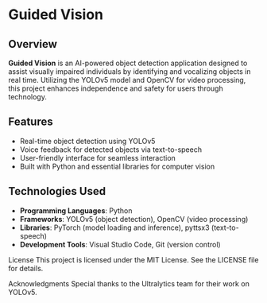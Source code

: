 # **Guided Vision**

## **Overview**

**Guided Vision** is an AI-powered object detection application designed to assist visually impaired individuals by identifying and vocalizing objects in real time. Utilizing the YOLOv5 model and OpenCV for video processing, this project enhances independence and safety for users through technology.

## **Features**

- Real-time object detection using YOLOv5
- Voice feedback for detected objects via text-to-speech
- User-friendly interface for seamless interaction
- Built with Python and essential libraries for computer vision

## **Technologies Used**

- **Programming Languages**: Python
- **Frameworks**: YOLOv5 (object detection), OpenCV (video processing)
- **Libraries**: PyTorch (model loading and inference), pyttsx3 (text-to-speech)
- **Development Tools**: Visual Studio Code, Git (version control)

License
This project is licensed under the MIT License. See the LICENSE file for details.

Acknowledgments
Special thanks to the Ultralytics team for their work on YOLOv5.
